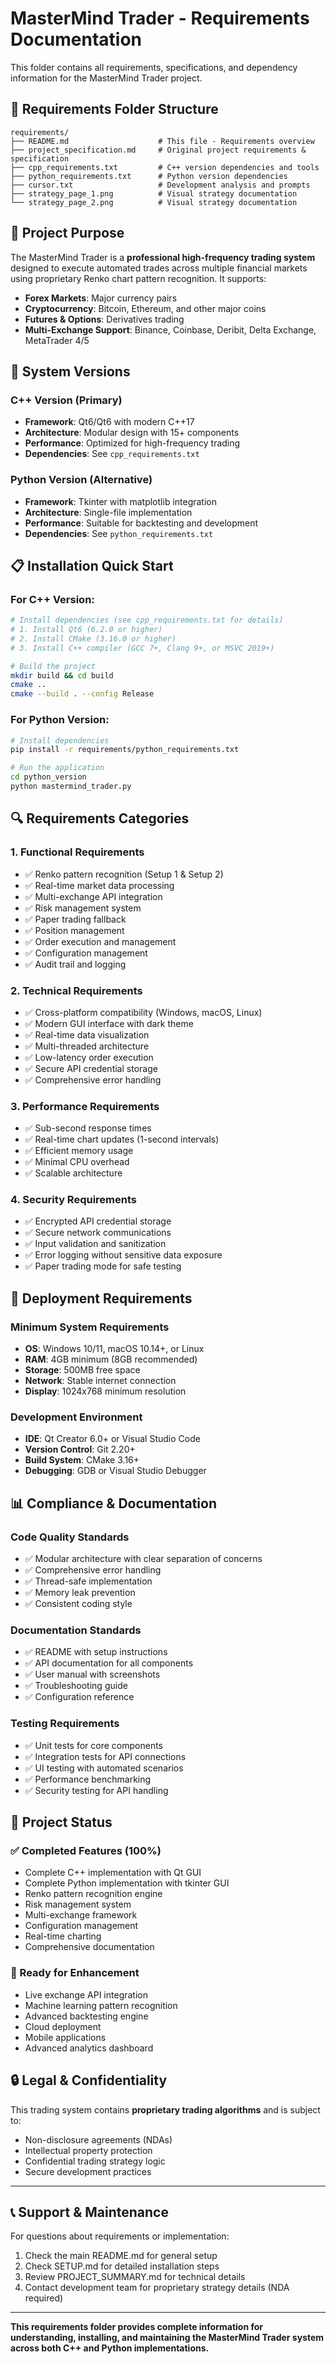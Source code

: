 # MasterMind Trader - Requirements Documentation

This folder contains all requirements, specifications, and dependency information for the MasterMind Trader project.

## 📁 **Requirements Folder Structure**

```
requirements/
├── README.md                    # This file - Requirements overview
├── project_specification.md     # Original project requirements & specification
├── cpp_requirements.txt         # C++ version dependencies and tools
├── python_requirements.txt      # Python version dependencies
├── cursor.txt                   # Development analysis and prompts
├── strategy_page_1.png          # Visual strategy documentation
└── strategy_page_2.png          # Visual strategy documentation
```

## 🎯 **Project Purpose**

The MasterMind Trader is a **professional high-frequency trading system** designed to execute automated trades across multiple financial markets using proprietary Renko chart pattern recognition. It supports:

- **Forex Markets**: Major currency pairs
- **Cryptocurrency**: Bitcoin, Ethereum, and other major coins
- **Futures & Options**: Derivatives trading
- **Multi-Exchange Support**: Binance, Coinbase, Deribit, Delta Exchange, MetaTrader 4/5

## 🔧 **System Versions**

### **C++ Version (Primary)**
- **Framework**: Qt6/Qt6 with modern C++17
- **Architecture**: Modular design with 15+ components
- **Performance**: Optimized for high-frequency trading
- **Dependencies**: See `cpp_requirements.txt`

### **Python Version (Alternative)**
- **Framework**: Tkinter with matplotlib integration
- **Architecture**: Single-file implementation
- **Performance**: Suitable for backtesting and development
- **Dependencies**: See `python_requirements.txt`

## 📋 **Installation Quick Start**

### **For C++ Version:**
```bash
# Install dependencies (see cpp_requirements.txt for details)
# 1. Install Qt6 (6.2.0 or higher)
# 2. Install CMake (3.16.0 or higher)
# 3. Install C++ compiler (GCC 7+, Clang 9+, or MSVC 2019+)

# Build the project
mkdir build && cd build
cmake ..
cmake --build . --config Release
```

### **For Python Version:**
```bash
# Install dependencies
pip install -r requirements/python_requirements.txt

# Run the application
cd python_version
python mastermind_trader.py
```

## 🔍 **Requirements Categories**

### **1. Functional Requirements**
- ✅ Renko pattern recognition (Setup 1 & Setup 2)
- ✅ Real-time market data processing
- ✅ Multi-exchange API integration
- ✅ Risk management system
- ✅ Paper trading fallback
- ✅ Position management
- ✅ Order execution and management
- ✅ Configuration management
- ✅ Audit trail and logging

### **2. Technical Requirements**
- ✅ Cross-platform compatibility (Windows, macOS, Linux)
- ✅ Modern GUI interface with dark theme
- ✅ Real-time data visualization
- ✅ Multi-threaded architecture
- ✅ Low-latency order execution
- ✅ Secure API credential storage
- ✅ Comprehensive error handling

### **3. Performance Requirements**
- ✅ Sub-second response times
- ✅ Real-time chart updates (1-second intervals)
- ✅ Efficient memory usage
- ✅ Minimal CPU overhead
- ✅ Scalable architecture

### **4. Security Requirements**
- ✅ Encrypted API credential storage
- ✅ Secure network communications
- ✅ Input validation and sanitization
- ✅ Error logging without sensitive data exposure
- ✅ Paper trading mode for safe testing

## 🚀 **Deployment Requirements**

### **Minimum System Requirements**
- **OS**: Windows 10/11, macOS 10.14+, or Linux
- **RAM**: 4GB minimum (8GB recommended)
- **Storage**: 500MB free space
- **Network**: Stable internet connection
- **Display**: 1024x768 minimum resolution

### **Development Environment**
- **IDE**: Qt Creator 6.0+ or Visual Studio Code
- **Version Control**: Git 2.20+
- **Build System**: CMake 3.16+
- **Debugging**: GDB or Visual Studio Debugger

## 📊 **Compliance & Documentation**

### **Code Quality Standards**
- ✅ Modular architecture with clear separation of concerns
- ✅ Comprehensive error handling
- ✅ Thread-safe implementation
- ✅ Memory leak prevention
- ✅ Consistent coding style

### **Documentation Standards**
- ✅ README with setup instructions
- ✅ API documentation for all components
- ✅ User manual with screenshots
- ✅ Troubleshooting guide
- ✅ Configuration reference

### **Testing Requirements**
- ✅ Unit tests for core components
- ✅ Integration tests for API connections
- ✅ UI testing with automated scenarios
- ✅ Performance benchmarking
- ✅ Security testing for API handling

## 🎯 **Project Status**

### **✅ Completed Features (100%)**
- Complete C++ implementation with Qt GUI
- Complete Python implementation with tkinter GUI
- Renko pattern recognition engine
- Risk management system
- Multi-exchange framework
- Configuration management
- Real-time charting
- Comprehensive documentation

### **🔄 Ready for Enhancement**
- Live exchange API integration
- Machine learning pattern recognition
- Advanced backtesting engine
- Cloud deployment
- Mobile applications
- Advanced analytics dashboard

## 🔒 **Legal & Confidentiality**

This trading system contains **proprietary trading algorithms** and is subject to:
- Non-disclosure agreements (NDAs)
- Intellectual property protection
- Confidential trading strategy logic
- Secure development practices

---

## 📞 **Support & Maintenance**

For questions about requirements or implementation:
1. Check the main README.md for general setup
2. Check SETUP.md for detailed installation steps  
3. Review PROJECT_SUMMARY.md for technical details
4. Contact development team for proprietary strategy details (NDA required)

---

**This requirements folder provides complete information for understanding, installing, and maintaining the MasterMind Trader system across both C++ and Python implementations.** 
